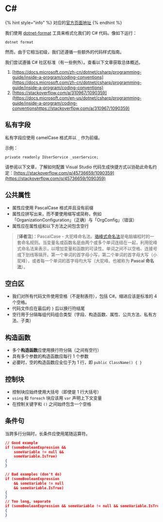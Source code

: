 # C\#

{% hint style="info" %}
对应的[官方页面地址](https://contributing.bitwarden.com/contributing/code-style/csharp)
{% endhint %}

我们使用 [dotnet-format](https://github.com/dotnet/format) 工具来格式化我们的 C# 代码。像如下运行：

```
dotnet format
```

然而，由于它相当初级，我们还遵循一些额外的代码样式指南。

我们尝试遵循 C# 社区标准（有一些例外）。查看以下文章获取总体概述。

1. [https://docs.microsoft.com/zh-cn/dotnet/csharp/programming-guide/inside-a-program/coding-conventions](https://docs.microsoft.com/zh-cn/dotnet/csharp/programming-guide/inside-a-program/coding-conventions)
2. [https://stackoverflow.com/a/310967/1090359](https://docs.microsoft.com/en-us/dotnet/csharp/programming-guide/inside-a-program/coding-conventionshttps://stackoverflow.com/a/310967/1090359)

## 私有字段 <a href="#private-fields" id="private-fields"></a>

私有字段应使用 camelCase 格式并以 `_` 作为前缀。

示例：

```
private readonly IUserService _userService;
```

请参阅以下文章，了解如何配置 Visual Studio 代码生成快捷方式以协助此命名约定：[https://stackoverflow.com/q/45736659/1090359](https://stackoverflow.com/q/45736659/1090359)

## 公共属性 <a href="#public-properties" id="public-properties"></a>

* 属性应使用 PascalCase 格式并且没有前缀
* 属性应拼写出来，而不要使用缩写或简称，例如「OrganizationConfiguration」（正确）与「OrgConfig」（错误）
* 属性应在属性组和以下方法之间包含空行

> \[**译者注**]：PascalCase - 大驼峰命名法。[骆峰式命名法](https://zh.wikipedia.org/zh-my/%E9%A7%9D%E5%B3%B0%E5%BC%8F%E5%A4%A7%E5%B0%8F%E5%AF%AB)是电脑编程时的一套命名规则。当变量名或函数名是由两个或多个单词连结在一起，利用驼峰式命名法来表示，以增加变量和函数的可读性。单词之间不以空格、连接号或下划线等隔开。第一个单词的首字母小写，第二个单词的首字母大写（小驼峰），或者每一个单词的首字母均大写（大驼峰。也被称为 **Pascal 命名法**）。

## 空白区 <a href="#whitespace" id="whitespace"></a>

* 我们对所有代码文件使用空格（不是制表符），包括 C#。缩进应该是标准的 4 个空格。
* 代码文件应在最后的 `}` 后以换行符结尾
* 空行用于分隔每组代码组合类型（字段、构造函数、属性、公共方法、私有方法、子类）

## 构造函数 <a href="#constructors" id="constructors"></a>

* 多个**构造函数**应使用换行符分隔（之间有空行）
* 具有多个参数的构造函数应每行 1 个参数
* 必要时，空的构造函数应全位于为 1 行，即 `public ClassName() { }`

## 控制块 <a href="#control-blocks" id="control-blocks"></a>

* 控制块应始终使用大括号（即使是 1 行大括号）
* `using` 和 `foreach` 块应该用 `var` 声明上下文变量
* 在控制关键字和 `()` 之间始终包含一个空格

## 条件句 <a href="#conditionals" id="conditionals"></a>

当跨多行分隔时，长条件应使用尾随运算符。

```json
// Good example
if (someBooleanExpression &&
    someVariable != null &&
    someVariable.IsTrue)
{
}

// Bad examples (don't do)
if (someBooleanExpression
    && someVariable != null
    && someVariable.IsTrue)
{
}
// Too long, separate
if (someBooleanExpression && someVariable != null && someVariable.IsTrue)
{
}
```
